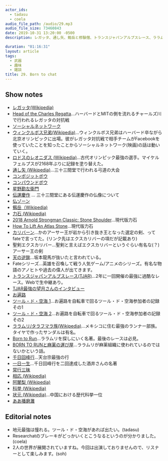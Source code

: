 ```yaml
---
actor_ids:
  - tadasu
  - coela
audio_file_path: /audio/29.mp3
audio_file_size: 73460843
date: 2019-10-31 13:20:00 -0500
description: レガッタ、通し矢、剱岳と修験僧、トランスジャパンアルプスレース、ララムリ、千日回峰行、ツール・ド・空海、科挙と状元、ああ播磨灘について話しました。

duration: "01:16:31"
layout: article
tags: 
  - 武器
  - 趣味
  - 雑談
title: 29. Born to chat
---
```


## Show notes
- [レガッタ(Wikipedia)](https://ja.wikipedia.org/wiki/%E3%83%AC%E3%82%AC%E3%83%83%E3%82%BF)
- [Head of the Charles Regatta](https://www.hocr.org/)...ハーバードとMITの側を流れるチャールズ川で行われるレガッタの対抗戦
- [ソーシャルネットワーク](https://www.amazon.co.jp/%E3%82%BD%E3%83%BC%E3%82%B7%E3%83%A3%E3%83%AB%E3%83%BB%E3%83%8D%E3%83%83%E3%83%88%E3%83%AF%E3%83%BC%E3%82%AF-DVD-%E3%82%B8%E3%82%A7%E3%82%B7%E3%83%BC%E3%83%BB%E3%82%A2%E3%82%A4%E3%82%BC%E3%83%B3%E3%83%90%E3%83%BC/dp/B005YWUMG6)
- [ウィンクルボス兄弟(Wikipedia)](https://en.wikipedia.org/wiki/Cameron_Winklevoss)...ウィンクルボス兄弟はハーバード卒ながら北京オリンピックに出場。彼がレガッタ対抗戦で相手チームがFacebookを使っていたことを知ったことからソーシャルネットワーク(映画)の話は動いていく。
- [ロドスのレオニダス (Wikipedia)](https://ja.wikipedia.org/wiki/%E3%83%AD%E3%83%89%E3%82%B9%E3%81%AE%E3%83%AC%E3%82%AA%E3%83%8B%E3%83%80%E3%82%B9)...古代オリンピック最強の選手。マイケルフェルプスが2168年ぶりに記録を塗り替えた。
- [通し矢 (Wikipedia)](https://ja.wikipedia.org/wiki/%E9%80%9A%E3%81%97%E7%9F%A2)...三十三間堂で行われる弓道の大会
- [コンポジットボウ](https://www.amazon.co.jp/%E3%83%8E%E3%83%BC%E3%83%96%E3%83%A9%E3%83%B3%E3%83%89-WW-COMBOW01-%E3%82%B3%E3%83%B3%E3%83%9D%E3%82%B8%E3%83%83%E3%83%88%E3%83%9C%E3%82%A6-%E3%83%A2%E3%83%B3%E3%82%B4%E3%83%AB%E5%BC%93-%E3%83%9B%E3%83%AF%E3%82%A4%E3%83%88-%E3%80%90%E6%B2%96%E7%B8%84%E3%83%BB%E9%9B%A2%E5%B3%B6%E7%99%BA%E9%80%81%E4%B8%8D%E5%8F%AF%E3%80%91/dp/B01G2WFT5U)
- [コンパウンドボウ](https://ja.wikipedia.org/wiki/%E3%82%B3%E3%83%B3%E3%83%91%E3%82%A6%E3%83%B3%E3%83%89%E3%83%9C%E3%82%A6)
- [星野勘左衛門](http://soutairoku.com/01_soutai/06-5_ho/03-2_si/hosino_kanzaemon/hosino_kanzaemon.html)
- [伝運慶作](https://blogs.yahoo.co.jp/ohukurosan11/67301241.html) ... 三十三間堂にある伝運慶作の仏像について
- [仏ゾーン](https://www.amazon.co.jp/%E4%BB%8F%E3%82%BE%E3%83%BC%E3%83%B3-1-%E3%82%B8%E3%83%A3%E3%83%B3%E3%83%97%E3%83%BB%E3%82%B3%E3%83%9F%E3%83%83%E3%82%AF%E3%82%B9-%E6%AD%A6%E4%BA%95-%E5%AE%8F%E4%B9%8B/dp/4088723066)
- [剱岳（Wikipedia)](https://ja.wikipedia.org/wiki/%E5%89%B1%E5%B2%B3)
- [力石 (Wikipedia)](https://ja.wikipedia.org/wiki/%E5%8A%9B%E7%9F%B3)
- [2018 Arnold Strongman Classic: Stone Shoulder](https://www.youtube.com/watch?v=AC8sm9h8lGw)...現代版力石
- [How To Lift An Atlas Stone](https://www.youtube.com/watch?v=LZCm3mU2GhE)...現代版力石
- [カリバーン](https://ja.m.wikipedia.org/wiki/エクスカリバー)...かのアーサー王が岩から引き抜き王となった選定の剣、ってfateで言ってた。(リンク先はエクスカリバーの項だが記載あり)
- 聖剣エクスカリバー...聖剣と言えばエクスカリバーというぐらい有名な(？)アーサー王の剣
- [天の逆鉾](http://sazma.jp/2017/05/18/764/)...坂本龍馬が抜いたと言われている。
- Fateシリーズ...英雄を召喚して戦う人気ゲーム/アニメのシリーズ。有名な物語のアノヒトや過去の偉人が出てきます。
- [トランスジャパンアルプスレース(TJAR)](http://www.tjar.jp/)...2年に一回開催の最強に過酷なレース。Webで生中継あり。
- [TJAR最強の望月さんのインタビュー](https://www.mtfuji.or.jp/thought/interview/vol50)
- [お遍路](https://shikoku-tourism.com/feature/henro/top)
- [ツール・ド・空海 1](kechigan.blog58.fc2.com)...お遍路を自転車で回るツール・ド・空海参加者の記録 その1
- [ツール・ド・空海 2](https://eco-and-health.at.webry.info/201203/article_4.html)...お遍路を自転車で回るツール・ド・空海参加者の記録 その2
- [ララムリ/タラフマラ族(Wikipedia)](https://ja.wikipedia.org/wiki/%E3%82%BF%E3%83%A9%E3%83%95%E3%83%9E%E3%83%A9%E6%97%8F)...メキシコに住む最強のランナー部族。タイヤで作ったサンダルは有名。
- [Born to Run](https://www.amazon.co.jp/BORN-RUN-%E8%B5%B0%E3%82%8B%E3%81%9F%E3%82%81%E3%81%AB%E7%94%9F%E3%81%BE%E3%82%8C%E3%81%9F-%E3%82%A6%E3%83%AB%E3%83%88%E3%83%A9%E3%83%A9%E3%83%B3%E3%83%8A%E3%83%BCVS%E4%BA%BA%E9%A1%9E%E6%9C%80%E5%BC%B7%E3%81%AE%E2%80%9C%E8%B5%B0%E3%82%8B%E6%B0%91%E6%97%8F-%E3%82%AF%E3%83%AA%E3%82%B9%E3%83%88%E3%83%95%E3%82%A1%E3%83%BC%E3%83%BB%E3%83%9E%E3%82%AF%E3%83%89%E3%82%A5%E3%83%BC%E3%82%AC%E3%83%AB/dp/4140814144/)...ララムリを探しにいく名著。最後のレースは必見。
- [BORN TO RUNと麻薬の運び屋](http://web.archive.org/web/20131016100217/http://the-world-is-yours.hatenablog.jp/entry/2013/10/14/234410)...ララムリが麻薬組織に使われているのではないかという話。
- [千日回峰行](https://ja.wikipedia.org/wiki/%E5%8D%83%E6%97%A5%E5%9B%9E%E5%B3%B0%E8%A1%8C_(%E6%AF%94%E5%8F%A1%E5%B1%B1))...天台宗最強の行
- [一日一生](https://www.amazon.co.jp/%E4%B8%80%E6%97%A5%E4%B8%80%E7%94%9F-%E6%9C%9D%E6%97%A5%E6%96%B0%E6%9B%B8-%E5%A4%A9%E5%8F%B0%E5%AE%97%E5%A4%A7%E9%98%BF%E9%97%8D%E6%A2%A8-%E9%85%92%E4%BA%95-%E9%9B%84%E5%93%89/dp/4022732385)...千日回峰行を二回達成した酒井さんの名著
- [常行三昧](https://kotobank.jp/word/%E5%B8%B8%E8%A1%8C%E4%B8%89%E6%98%A7-79019)
- [相応 (Wikipedia)](https://ja.wikipedia.org/wiki/%E7%9B%B8%E5%BF%9C_(%E5%83%A7))
- [阿闍梨 (Wikipedia)](https://ja.wikipedia.org/wiki/%E9%98%BF%E9%97%8D%E6%A2%A8)
- [科挙 (Wikipedia)](https://ja.wikipedia.org/wiki/%E7%A7%91%E6%8C%99)
- [状元 (Wikipedia)](https://ja.wikipedia.org/wiki/%E7%8A%B6%E5%85%83)...中国における歴代科挙一位
- [ああ播磨灘](https://www.amazon.co.jp/%E3%81%82%E3%81%82%E6%92%AD%E7%A3%A8%E7%81%98%EF%BC%88%EF%BC%91%EF%BC%89-%E3%83%A2%E3%83%BC%E3%83%8B%E3%83%B3%E3%82%B0%E3%82%B3%E3%83%9F%E3%83%83%E3%82%AF%E3%82%B9-%E3%81%95%E3%81%A0%E3%82%84%E3%81%99%E5%9C%AD-ebook/dp/B00A2MCM1Q)

## Editorial notes
- 地元最強は憧れる。ツール・ド・空海があれば出たい。(tadasu)
- Researchatのブレーキがどっかいくとこうなるというのが分かりました。(coela)
- 2人の世界が展開されていますね。今回は出演しておりませんので、リスナーとして楽しみます。(soh)

